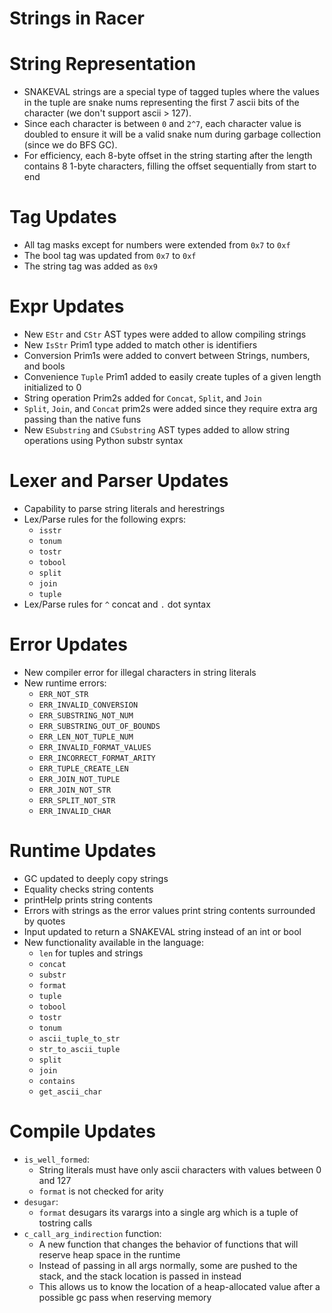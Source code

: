 # Strings in Racer

# String Representation
- SNAKEVAL strings are a special type of tagged tuples where the values in the tuple are 
  snake nums representing the first 7 ascii bits of the character (we don't support ascii > 127). 
- Since each character is between `0` and `2^7`, each character value is doubled to ensure
  it will be a valid snake num during garbage collection (since we do BFS GC). 
- For efficiency, each 8-byte offset in the string starting after the length
  contains 8 1-byte characters, filling the offset sequentially from start to end

# Tag Updates
- All tag masks except for numbers were extended from `0x7` to `0xf`
- The bool tag was updated from `0x7` to `0xf` 
- The string tag was added as `0x9`

# Expr Updates
- New `EStr` and `CStr` AST types were added to allow compiling strings
- New `IsStr` Prim1 type added to match other is<type> identifiers
- Conversion Prim1s were added to convert between Strings, numbers, and bools
- Convenience `Tuple` Prim1 added to easily create tuples of a given length initialized to 0
- String operation Prim2s added for `Concat`, `Split`, and `Join`
- `Split`, `Join`, and `Concat` prim2s were added since they require extra arg passing than the native funs
- New `ESubstring` and `CSubstring` AST types added to allow string operations using Python substr syntax

# Lexer and Parser Updates
- Capability to parse string literals and herestrings
- Lex/Parse rules for the following exprs:
  - `isstr`
  - `tonum`
  - `tostr`
  - `tobool`
  - `split`
  - `join`
  - `tuple`
- Lex/Parse rules for `^` concat and `.` dot syntax

# Error Updates
- New compiler error for illegal characters in string literals
- New runtime errors:
  - `ERR_NOT_STR`
  - `ERR_INVALID_CONVERSION`
  - `ERR_SUBSTRING_NOT_NUM`
  - `ERR_SUBSTRING_OUT_OF_BOUNDS`
  - `ERR_LEN_NOT_TUPLE_NUM`
  - `ERR_INVALID_FORMAT_VALUES`
  - `ERR_INCORRECT_FORMAT_ARITY`
  - `ERR_TUPLE_CREATE_LEN`
  - `ERR_JOIN_NOT_TUPLE`
  - `ERR_JOIN_NOT_STR`
  - `ERR_SPLIT_NOT_STR`
  - `ERR_INVALID_CHAR`

# Runtime Updates
- GC updated to deeply copy strings
- Equality checks string contents
- printHelp prints string contents
- Errors with strings as the error values print string contents surrounded by quotes
- Input updated to return a SNAKEVAL string instead of an int or bool
- New functionality available in the language:
  - `len` for tuples and strings
  - `concat`
  - `substr`
  - `format`
  - `tuple`
  - `tobool`
  - `tostr`
  - `tonum`
  - `ascii_tuple_to_str`
  - `str_to_ascii_tuple`
  - `split`
  - `join`
  - `contains`
  - `get_ascii_char`

# Compile Updates
- `is_well_formed`:
  - String literals must have only ascii characters with values between 0 and 127
  - `format` is not checked for arity
- `desugar`:
  - `format` desugars its varargs into a single arg which is a tuple of tostring calls
- `c_call_arg_indirection` function:
  - A new function that changes the behavior of functions that will reserve heap space in the runtime
  - Instead of passing in all args normally, some are pushed to the stack, and the stack location is passed
    in instead
  - This allows us to know the location of a heap-allocated value after a possible gc pass when
    reserving memory

